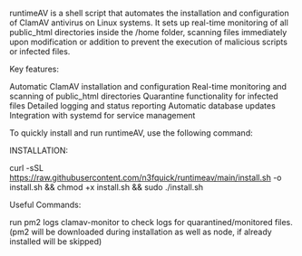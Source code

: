 runtimeAV is a shell script that automates the installation and configuration of ClamAV antivirus on Linux systems. It sets up real-time monitoring of all public_html directories inside the /home folder, scanning files immediately upon modification or addition to prevent the execution of malicious scripts or infected files.

Key features:

Automatic ClamAV installation and configuration
Real-time monitoring and scanning of public_html directories
Quarantine functionality for infected files
Detailed logging and status reporting
Automatic database updates
Integration with systemd for service management

To quickly install and run runtimeAV, use the following command:

INSTALLATION:

curl -sSL https://raw.githubusercontent.com/n3fquick/runtimeav/main/install.sh -o install.sh && chmod +x install.sh && sudo ./install.sh

Useful Commands:

run pm2 logs clamav-monitor to check logs for quarantined/monitored files.
(pm2 will be downloaded during installation as well as node, if  already installed will be skipped)
